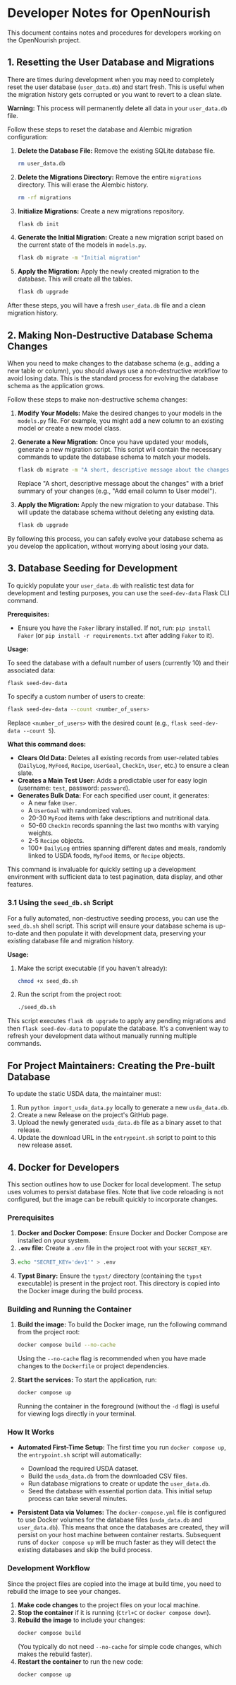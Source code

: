# Developer Notes for OpenNourish

This document contains notes and procedures for developers working on the OpenNourish project.

## 1. Resetting the User Database and Migrations

There are times during development when you may need to completely reset the user database (`user_data.db`) and start fresh. This is useful when the migration history gets corrupted or you want to revert to a clean slate.

**Warning:** This process will permanently delete all data in your `user_data.db` file.

Follow these steps to reset the database and Alembic migration configuration:

1.  **Delete the Database File:**
    Remove the existing SQLite database file.
    ```bash
    rm user_data.db
    ```

2.  **Delete the Migrations Directory:**
    Remove the entire `migrations` directory. This will erase the Alembic history.
    ```bash
    rm -rf migrations
    ```

3.  **Initialize Migrations:**
    Create a new migrations repository.
    ```bash
    flask db init
    ```

4.  **Generate the Initial Migration:**
    Create a new migration script based on the current state of the models in `models.py`.
    ```bash
    flask db migrate -m "Initial migration"
    ```

5.  **Apply the Migration:**
    Apply the newly created migration to the database. This will create all the tables.
    ```bash
    flask db upgrade
    ```

After these steps, you will have a fresh `user_data.db` file and a clean migration history.

## 2. Making Non-Destructive Database Schema Changes

When you need to make changes to the database schema (e.g., adding a new table or column), you should always use a non-destructive workflow to avoid losing data. This is the standard process for evolving the database schema as the application grows.

Follow these steps to make non-destructive schema changes:

1.  **Modify Your Models:**
    Make the desired changes to your models in the `models.py` file. For example, you might add a new column to an existing model or create a new model class.

2.  **Generate a New Migration:**
    Once you have updated your models, generate a new migration script. This script will contain the necessary commands to update the database schema to match your models.
    ```bash
    flask db migrate -m "A short, descriptive message about the changes"
    ```
    Replace "A short, descriptive message about the changes" with a brief summary of your changes (e.g., "Add email column to User model").

3.  **Apply the Migration:**
    Apply the new migration to your database. This will update the database schema without deleting any existing data.
    ```bash
    flask db upgrade
    ```

By following this process, you can safely evolve your database schema as you develop the application, without worrying about losing your data.

## 3. Database Seeding for Development

To quickly populate your `user_data.db` with realistic test data for development and testing purposes, you can use the `seed-dev-data` Flask CLI command.

**Prerequisites:**

*   Ensure you have the `Faker` library installed. If not, run: `pip install Faker` (or `pip install -r requirements.txt` after adding `Faker` to it).

**Usage:**

To seed the database with a default number of users (currently 10) and their associated data:

```bash
flask seed-dev-data
```

To specify a custom number of users to create:

```bash
flask seed-dev-data --count <number_of_users>
```

Replace `<number_of_users>` with the desired count (e.g., `flask seed-dev-data --count 5`).

**What this command does:**

*   **Clears Old Data:** Deletes all existing records from user-related tables (`DailyLog`, `MyFood`, `Recipe`, `UserGoal`, `CheckIn`, `User`, etc.) to ensure a clean slate.
*   **Creates a Main Test User:** Adds a predictable user for easy login (username: `test`, password: `password`).
*   **Generates Bulk Data:** For each specified user count, it generates:
    *   A new fake `User`.
    *   A `UserGoal` with randomized values.
    *   20-30 `MyFood` items with fake descriptions and nutritional data.
    *   50-60 `CheckIn` records spanning the last two months with varying weights.
    *   2-5 `Recipe` objects.
    *   100+ `DailyLog` entries spanning different dates and meals, randomly linked to USDA foods, `MyFood` items, or `Recipe` objects.

This command is invaluable for quickly setting up a development environment with sufficient data to test pagination, data display, and other features.

### 3.1 Using the `seed_db.sh` Script

For a fully automated, non-destructive seeding process, you can use the `seed_db.sh` shell script. This script will ensure your database schema is up-to-date and then populate it with development data, preserving your existing database file and migration history.

**Usage:**

1.  Make the script executable (if you haven't already):
    ```bash
    chmod +x seed_db.sh
    ```
2.  Run the script from the project root:
    ```bash
    ./seed_db.sh
    ```

This script executes `flask db upgrade` to apply any pending migrations and then `flask seed-dev-data` to populate the database. It's a convenient way to refresh your development data without manually running multiple commands.

## For Project Maintainers: Creating the Pre-built Database

To update the static USDA data, the maintainer must:

1.  Run `python import_usda_data.py` locally to generate a new `usda_data.db`.
2.  Create a new Release on the project's GitHub page.
3.  Upload the newly generated `usda_data.db` file as a binary asset to that release.
4.  Update the download URL in the `entrypoint.sh` script to point to this new release asset.

## 4. Docker for Developers

This section outlines how to use Docker for local development. The setup uses volumes to persist database files. Note that live code reloading is not configured, but the image can be rebuilt quickly to incorporate changes.

### Prerequisites

1.  **Docker and Docker Compose:** Ensure Docker and Docker Compose are installed on your system.
2.  **`.env` file:** Create a `.env` file in the project root with your `SECRET_KEY`.
3.  ```bash
    echo "SECRET_KEY='dev1'" > .env
    ```
4.  **Typst Binary:** Ensure the `typst/` directory (containing the `typst` executable) is present in the project root. This directory is copied into the Docker image during the build process.

### Building and Running the Container

1.  **Build the image:**
    To build the Docker image, run the following command from the project root:
    ```bash
    docker compose build --no-cache
    ```
    Using the `--no-cache` flag is recommended when you have made changes to the `Dockerfile` or project dependencies.

2.  **Start the services:**
    To start the application, run:
    ```bash
    docker compose up
    ```
    Running the container in the foreground (without the `-d` flag) is useful for viewing logs directly in your terminal.

### How It Works

*   **Automated First-Time Setup:** The first time you run `docker compose up`, the `entrypoint.sh` script will automatically:
    *   Download the required USDA dataset.
    *   Build the `usda_data.db` from the downloaded CSV files.
    *   Run database migrations to create or update the `user_data.db`.
    *   Seed the database with essential portion data.
    This initial setup process can take several minutes.

*   **Persistent Data via Volumes:** The `docker-compose.yml` file is configured to use Docker volumes for the database files (`usda_data.db` and `user_data.db`). This means that once the databases are created, they will persist on your host machine between container restarts. Subsequent runs of `docker compose up` will be much faster as they will detect the existing databases and skip the build process.

### Development Workflow

Since the project files are copied into the image at build time, you need to rebuild the image to see your changes.

1.  **Make code changes** to the project files on your local machine.
2.  **Stop the container** if it is running (`Ctrl+C` or `docker compose down`).
3.  **Rebuild the image** to include your changes:
    ```bash
    docker compose build
    ```
    (You typically do not need `--no-cache` for simple code changes, which makes the rebuild faster).
4.  **Restart the container** to run the new code:
    ```bash
    docker compose up
    ```
